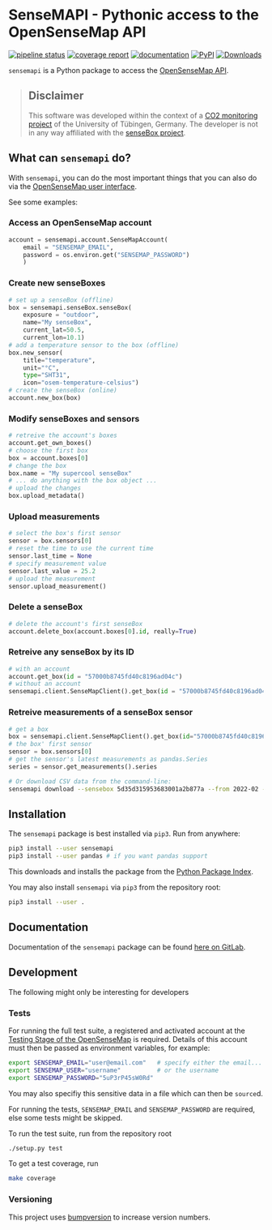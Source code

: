 # SenseMAPI - Pythonic access to the OpenSenseMap API

[![pipeline status](https://gitlab.com/tue-umphy/co2mofetten/software/python3-sensemapi/badges/master/pipeline.svg)](https://gitlab.com/tue-umphy/co2mofetten/software/python3-sensemapi/commits/master) 
[![coverage report](https://gitlab.com/tue-umphy/co2mofetten/software/python3-sensemapi/badges/master/coverage.svg)](https://tue-umphy.gitlab.io/co2mofetten/software/python3-sensemapi/coverage-report/)
[![documentation](https://img.shields.io/badge/docs-sphinx-brightgreen.svg)](https://tue-umphy.gitlab.io/co2mofetten/software/python3-sensemapi/) 
[![PyPI](https://badge.fury.io/py/sensemapi.svg)](https://badge.fury.io/py/sensemapi)
[![Downloads](https://static.pepy.tech/badge/sensemapi)](https://pepy.tech/project/sensemapi)

`sensemapi` is a Python package to access the [OpenSenseMap
API](https://api.opensensemap.org).

> ## Disclaimer
>
> This software was developed within the context of a
> [CO2 monitoring project](https://gitlab.com/tue-umphy/co2mofetten)
> of the University of Tübingen, Germany. The developer is not in any
> way affiliated with the [senseBox project](https://www.sensebox.de/en/).

## What can `sensemapi` do?

With `sensemapi`, you can do the most important things that you can also do via
the [OpenSenseMap user interface](https://opensensemap.org).

See some examples:

### Access an OpenSenseMap account

```python
account = sensemapi.account.SenseMapAccount(
    email = "SENSEMAP_EMAIL",
    password = os.environ.get("SENSEMAP_PASSWORD")
    )
```

### Create new senseBoxes

```python
# set up a senseBox (offline)
box = sensemapi.senseBox.senseBox(
    exposure = "outdoor",
    name="My senseBox",
    current_lat=50.5,
    current_lon=10.1)
# add a temperature sensor to the box (offline)
box.new_sensor(
    title="temperature",
    unit="°C",
    type="SHT31",
    icon="osem-temperature-celsius")
# create the senseBox (online)
account.new_box(box)
```

### Modify senseBoxes and sensors

```python
# retreive the account's boxes
account.get_own_boxes()
# choose the first box
box = account.boxes[0]
# change the box
box.name = "My supercool senseBox"
# ... do anything with the box object ...
# upload the changes
box.upload_metadata()
```

### Upload measurements

```python
# select the box's first sensor
sensor = box.sensors[0]
# reset the time to use the current time
sensor.last_time = None
# specify measurement value
sensor.last_value = 25.2
# upload the measurement
sensor.upload_measurement()
```

### Delete a senseBox

```python
# delete the account's first senseBox
account.delete_box(account.boxes[0].id, really=True)
```

### Retreive any senseBox by its ID

```python
# with an account
account.get_box(id = "57000b8745fd40c8196ad04c")
# without an account
sensemapi.client.SenseMapClient().get_box(id = "57000b8745fd40c8196ad04c")
```

### Retreive measurements of a senseBox sensor

```python
# get a box
box = sensemapi.client.SenseMapClient().get_box(id="57000b8745fd40c8196ad04c")
# the box' first sensor
sensor = box.sensors[0]
# get the sensor's latest measurements as pandas.Series
series = sensor.get_measurements().series
```

```bash
# Or download CSV data from the command-line:
sensemapi download --sensebox 5d35d315953683001a2b877a --from 2022-02 --to 2022-03 -o data.csv
```

## Installation

The `sensemapi` package is best installed via `pip3`. Run from anywhere:

```bash
pip3 install --user sensemapi
pip3 install --user pandas # if you want pandas support
```

This downloads and installs the package from the [Python Package
Index](https://pypi.org).

You may also install `sensemapi` via `pip3` from the repository root:

```bash
pip3 install --user .
```

## Documentation

Documentation of the `sensemapi` package can be found [here on
GitLab](https://tue-umphy.gitlab.io/co2mofetten/software/python3-sensemapi/).

## Development

The following might only be interesting for developers

### Tests

For running the full test suite, a registered and activated account at the 
[Testing Stage of the OpenSenseMap](https://testing.opensensemap.org/) is 
required. Details of this account must then be passed as environment
 variables, for example: 

```bash
export SENSEMAP_EMAIL="user@email.com"   # specify either the email...
export SENSEMAP_USER="username"          # or the username
export SENSEMAP_PASSWORD="5uP3rP45sW0Rd"
```

You may also specifiy this sensitive data in a file which can then be
`source`d.

For running the tests, `SENSEMAP_EMAIL` and `SENSEMAP_PASSWORD` are required, 
else some tests might be skipped.

To run the test suite, run from the repository root

```bash
./setup.py test
```

To get a test coverage, run

```bash
make coverage
```

### Versioning

This project uses [bumpversion](https://pypi.org/project/bumpversion/) to
increase version numbers.

